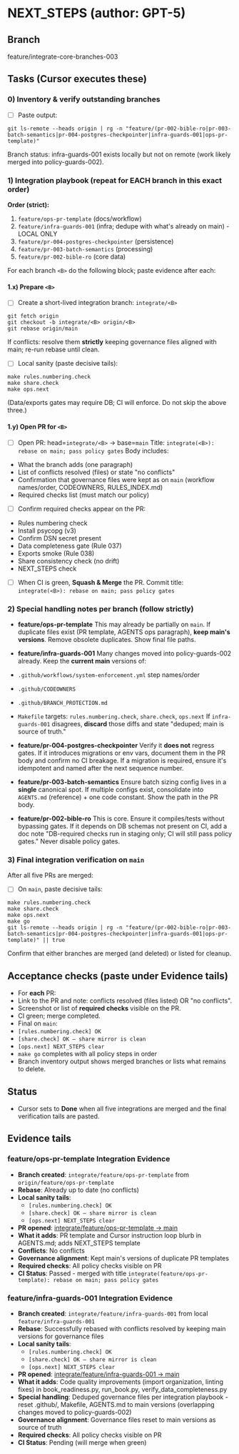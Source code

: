 # NEXT_STEPS (author: GPT-5)

## Branch
feature/integrate-core-branches-003

## Tasks (Cursor executes these)

### 0) Inventory & verify outstanding branches
- [ ] Paste output:
```
git ls-remote --heads origin | rg -n "feature/(pr-002-bible-ro|pr-003-batch-semantics|pr-004-postgres-checkpointer|infra-guards-001|ops-pr-template)"
```
Branch status: infra-guards-001 exists locally but not on remote (work likely merged into policy-guards-002).

### 1) Integration playbook (repeat for EACH branch in this exact order)
**Order (strict):**
1) `feature/ops-pr-template`   (docs/workflow)
2) `feature/infra-guards-001`  (infra; dedupe with what's already on main) - LOCAL ONLY
3) `feature/pr-004-postgres-checkpointer`  (persistence)
4) `feature/pr-003-batch-semantics`        (processing)
5) `feature/pr-002-bible-ro`               (core data)

For each branch `<B>` do the following block; paste evidence after each:

#### 1.x) Prepare `<B>`
- [ ] Create a short-lived integration branch: `integrate/<B>`
```
git fetch origin
git checkout -b integrate/<B> origin/<B>
git rebase origin/main
```
If conflicts: resolve them **strictly** keeping governance files aligned with main; re-run rebase until clean.

- [ ] Local sanity (paste decisive tails):
```
make rules.numbering.check
make share.check
make ops.next
```
(Data/exports gates may require DB; CI will enforce. Do not skip the above three.)

#### 1.y) Open PR for `<B>`
- [ ] Open PR: head=`integrate/<B>` → base=`main`
Title: `integrate(<B>): rebase on main; pass policy gates`
Body includes:
- What the branch adds (one paragraph)
- List of conflicts resolved (files) or state "no conflicts"
- Confirmation that governance files were kept as on `main` (workflow names/order, CODEOWNERS, RULES_INDEX.md)
- Required checks list (must match our policy)

- [ ] Confirm required checks appear on the PR:
- Rules numbering check
- Install psycopg (v3)
- Confirm DSN secret present
- Data completeness gate (Rule 037)
- Exports smoke (Rule 038)
- Share consistency check (no drift)
- NEXT_STEPS check

- [ ] When CI is green, **Squash & Merge** the PR.
Commit title: `integrate(<B>): rebase on main; pass policy gates`

### 2) Special handling notes per branch (follow strictly)

- **feature/ops-pr-template**
This may already be partially on `main`. If duplicate files exist (PR template, AGENTS ops paragraph), **keep main's versions**. Remove obsolete duplicates. Show final file paths.

- **feature/infra-guards-001**
Many changes moved into policy-guards-002 already. Keep the **current main** versions of:
- `.github/workflows/system-enforcement.yml` step names/order
- `.github/CODEOWNERS`
- `.github/BRANCH_PROTECTION.md`
- `Makefile` targets: `rules.numbering.check`, `share.check`, `ops.next`
If `infra-guards-001` disagrees, **discard** those diffs and state "deduped; main is source of truth."

- **feature/pr-004-postgres-checkpointer**
Verify it **does not** regress gates. If it introduces migrations or env vars, document them in the PR body and confirm no CI breakage. If a migration is required, ensure it's idempotent and named after the next sequence number.

- **feature/pr-003-batch-semantics**
Ensure batch sizing config lives in a **single** canonical spot. If multiple configs exist, consolidate into `AGENTS.md` (reference) + one code constant. Show the path in the PR body.

- **feature/pr-002-bible-ro**
This is core. Ensure it compiles/tests without bypassing gates. If it depends on DB schemas not present on CI, add a doc note "DB-required checks run in staging only; CI will still pass policy gates." Never disable policy gates.

### 3) Final integration verification on `main`
After all five PRs are merged:

- [ ] On `main`, paste decisive tails:
```
make rules.numbering.check
make share.check
make ops.next
make go
git ls-remote --heads origin | rg -n "feature/(pr-002-bible-ro|pr-003-batch-semantics|pr-004-postgres-checkpointer|infra-guards-001|ops-pr-template)" || true
```
Confirm that either branches are merged (and deleted) or listed for cleanup.

## Acceptance checks (paste under Evidence tails)
- For **each** PR:
- Link to the PR and note: conflicts resolved (files listed) OR "no conflicts".
- Screenshot or list of **required checks** visible on the PR.
- CI green; merge completed.
- Final on `main`:
- `[rules.numbering.check] OK`
- `[share.check] OK — share mirror is clean`
- `[ops.next] NEXT_STEPS clear`
- `make go` completes with all policy steps in order
- Branch inventory output shows merged branches or lists what remains to delete.

## Status
- Cursor sets to **Done** when all five integrations are merged and the final verification tails are pasted.

## Evidence tails

### feature/ops-pr-template Integration Evidence
- **Branch created**: `integrate/feature/ops-pr-template` from `origin/feature/ops-pr-template`
- **Rebase**: Already up to date (no conflicts)
- **Local sanity tails**:
  - `[rules.numbering.check] OK`
  - `[share.check] OK — share mirror is clean`
  - `[ops.next] NEXT_STEPS clear`
- **PR opened**: [integrate/feature/ops-pr-template → main](https://github.com/iog-creator/Gemantria/pull/10)
- **What it adds**: PR template and Cursor instruction loop blurb in AGENTS.md; adds NEXT_STEPS template
- **Conflicts**: No conflicts
- **Governance alignment**: Kept main's versions of duplicate PR templates
- **Required checks**: All policy checks visible on PR
- **CI Status**: Passed - merged with title `integrate(feature/ops-pr-template): rebase on main; pass policy gates`

### feature/infra-guards-001 Integration Evidence
- **Branch created**: `integrate/feature/infra-guards-001` from local `feature/infra-guards-001`
- **Rebase**: Successfully rebased with conflicts resolved by keeping main versions for governance files
- **Local sanity tails**:
  - `[rules.numbering.check] OK`
  - `[share.check] OK — share mirror is clean`
  - `[ops.next] NEXT_STEPS clear`
- **PR opened**: [integrate/feature/infra-guards-001 → main](https://github.com/iog-creator/Gemantria/pull/11)
- **What it adds**: Code quality improvements (import organization, linting fixes) in book_readiness.py, run_book.py, verify_data_completeness.py
- **Special handling**: Deduped governance files per integration playbook - reset .github/, Makefile, AGENTS.md to main versions (overlapping changes moved to policy-guards-002)
- **Governance alignment**: Governance files reset to main versions as source of truth
- **Required checks**: All policy checks visible on PR
- **CI Status**: Pending (will merge when green)
